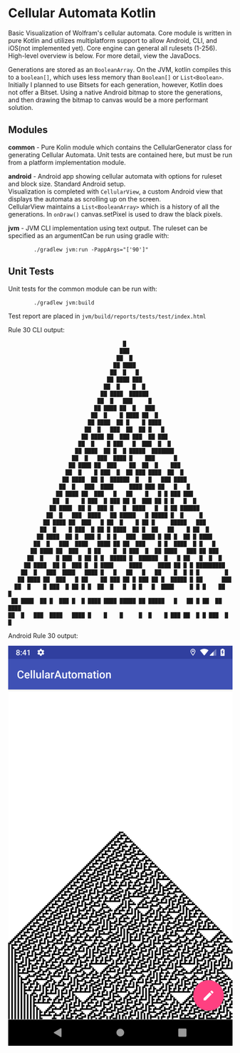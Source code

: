 # Cellular Automata Kotlin

Basic Visualization of Wolfram's cellular automata.  Core module is written in pure Kotlin and utilizes 
multiplatform support to allow Android, CLI, and iOS(not implemented yet).  Core engine can general all rulesets (1-256).
High-level overview is below.  For more detail, view the JavaDocs.

Generations are stored as an `BooleanArray`.  On the JVM, kotlin compiles this to a `boolean[]`, which uses less memory than `Boolean[]` or `List<Boolean>`.
Initially I planned to use Bitsets for each generation, however, Kotlin does not offer a Bitset.  Using a native Android bitmap to store the generations, and then drawing the bitmap to canvas would be a more performant solution.

## Modules

__common__ - Pure Kolin module which contains the CellularGenerator class for generating Cellular Automata.  Unit tests are contained here, but must be run from a platform implementation module.

__android__ - Android app showing cellular automata with options for ruleset and block size. Standard Android setup.  
                Visualization is completed with `CellularView`, a custom Android view that displays the automata as scrolling up on the screen.  
                CellularView maintains a `List<BooleanArray>` which is a history of all the generations.  In `onDraw()` canvas.setPixel is used to draw the black pixels.

__jvm__ - JVM CLI implementation using text output.  The ruleset can be specified as an argumentCan be run using gradle with:

            ./gradlew jvm:run -PappArgs="['90']"


## Unit Tests

Unit tests for the common module can be run with:

            ./gradlew jvm:build
    
Test report are placed in `jvm/build/reports/tests/test/index.html`

Rule 30 CLI output:


                                        █
                                       ███
                                      ██  █
                                     ██ ████
                                    ██  █   █
                                   ██ ████ ███
                                  ██  █    █  █
                                 ██ ████  ██████
                                ██  █   ███     █
                               ██ ████ ██  █   ███
                              ██  █    █ ████ ██  █
                             ██ ████  ██ █    █ ████
                            ██  █   ███  ██  ██ █   █
                           ██ ████ ██  ███ ███  ██ ███
                          ██  █    █ ███   █  ███  █  █
                         ██ ████  ██ █  █ █████  ███████
                        ██  █   ███  ████ █    ███      █
                       ██ ████ ██  ███    ██  ██  █    ███
                      ██  █    █ ███  █  ██ ███ ████  ██  █
                     ██ ████  ██ █  ██████  █   █   ███ ████
                    ██  █   ███  ████     ████ ███ ██   █   █
                   ██ ████ ██  ███   █   ██    █   █ █ ███ ███
                  ██  █    █ ███  █ ███ ██ █  ███ ██ █ █   █  █
                 ██ ████  ██ █  ███ █   █  ████   █  █ ██ ██████
                ██  █   ███  ████   ██ █████   █ █████ █  █     █
               ██ ████ ██  ███   █ ██  █    █ ██ █     █████   ███
              ██  █    █ ███  █ ██ █ ████  ██ █  ██   ██    █ ██  █
             ██ ████  ██ █  ███ █  █ █   ███  ████ █ ██ █  ██ █ ████
            ██  █   ███  ████   ████ ██ ██  ███    █ █  ████  █ █   █
           ██ ████ ██  ███   █ ██    █  █ ███  █  ██ ████   ███ ██ ███
          ██  █    █ ███  █ ██ █ █  █████ █  ██████  █   █ ██   █  █  █
         ██ ████  ██ █  ███ █  █ ████     ████     ████ ██ █ █ █████████
        ██  █   ███  ████   ████ █   █   ██   █   ██    █  █ █ █        █
       ██ ████ ██  ███   █ ██    ██ ███ ██ █ ███ ██ █  █████ █ ██      ███
      ██  █    █ ███  █ ██ █ █  ██  █   █  █ █   █  ████     █ █ █    ██  █
     ██ ████  ██ █  ███ █  █ ████ ████ █████ ██ █████   █   ██ █ ██  ██ ████
    ██  █   ███  ████   ████ █    █    █     █  █    █ ███ ██  █ █ ███  █   █



Android Rule 30 output:

![Android rule 30](https://raw.githubusercontent.com/patjackson52/CellularAutomataKolin/master/Screenshot_1537188061.png)